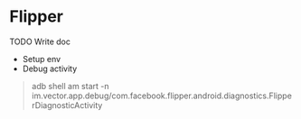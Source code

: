 # Flipper

TODO Write doc
- Setup env
- Debug activity
>adb shell am start -n im.vector.app.debug/com.facebook.flipper.android.diagnostics.FlipperDiagnosticActivity

